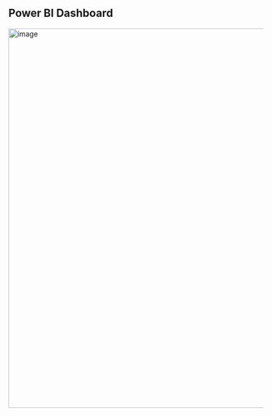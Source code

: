 
## Power BI Dashboard
<img width="1252" height="750" alt="image" src="https://github.com/user-attachments/assets/c0b5d0d8-83f6-4bfe-8b91-9bcc6edd1287" />
